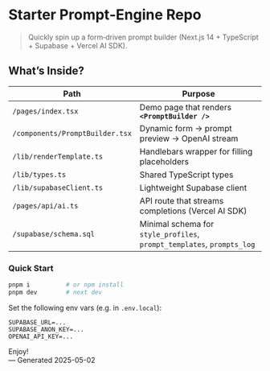 # Starter Prompt‑Engine Repo

> Quickly spin up a form‑driven prompt builder (Next.js 14 + TypeScript + Supabase + Vercel AI SDK).

## What’s Inside?

| Path | Purpose |
|------|---------|
| `/pages/index.tsx` | Demo page that renders **`<PromptBuilder />`** |
| `/components/PromptBuilder.tsx` | Dynamic form → prompt preview → OpenAI stream |
| `/lib/renderTemplate.ts` | Handlebars wrapper for filling placeholders |
| `/lib/types.ts` | Shared TypeScript types |
| `/lib/supabaseClient.ts` | Lightweight Supabase client |
| `/pages/api/ai.ts` | API route that streams completions (Vercel AI SDK) |
| `/supabase/schema.sql` | Minimal schema for `style_profiles`, `prompt_templates`, `prompts_log` |

### Quick Start

```bash
pnpm i          # or npm install
pnpm dev        # next dev
```

Set the following env vars (e.g. in `.env.local`):

```
SUPABASE_URL=...
SUPABASE_ANON_KEY=...
OPENAI_API_KEY=...
```

Enjoy!  
–– Generated 2025-05-02
